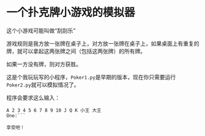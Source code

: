 # 一个扑克牌小游戏的模拟器

这个小游戏可能叫做“刮刮乐”

游戏规则是我方放一张牌在桌子上，对方放一张牌在桌子上，如果桌面上有重复的牌，就可以拿起这两张牌之间（包括这两张牌）的所有牌。

如果一方没有牌，则对方获胜。

这是个我玩玩写的小程序，`Poker1.py`是早期的版本，现在你只需要运行`Poker2.py`就可以模拟情况了。

程序会要求这么输入：

```请输入类似这样的信息：
A 2 3 4 5 6 7 8 9 10 J Q K 小王 大王
One:```

享受吧！